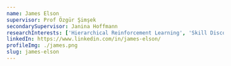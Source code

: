 ```yaml
---
name: James Elson
supervisor: Prof Özgür Şimşek
secondarySupervisor: Janina Hoffmann
researchInterests: ['Hierarchical Reinforcement Learning', 'Skill Discovery']
linkedIn: https://www.linkedin.com/in/james-elson/
profileImg: ./james.png
slug: james-elson
---
```


